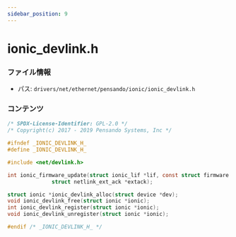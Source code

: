 ```yaml
---
sidebar_position: 9
---
```

# ionic_devlink.h

### ファイル情報

- パス: `drivers/net/ethernet/pensando/ionic/ionic_devlink.h`

### コンテンツ

```h
/* SPDX-License-Identifier: GPL-2.0 */
/* Copyright(c) 2017 - 2019 Pensando Systems, Inc */

#ifndef _IONIC_DEVLINK_H_
#define _IONIC_DEVLINK_H_

#include <net/devlink.h>

int ionic_firmware_update(struct ionic_lif *lif, const struct firmware *fw,
			  struct netlink_ext_ack *extack);

struct ionic *ionic_devlink_alloc(struct device *dev);
void ionic_devlink_free(struct ionic *ionic);
int ionic_devlink_register(struct ionic *ionic);
void ionic_devlink_unregister(struct ionic *ionic);

#endif /* _IONIC_DEVLINK_H_ */

```
